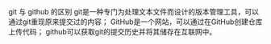 git 与 github 的区别
git是一种专门为处理文本文件而设计的版本管理工具，可以通过git重现原来提交过的内容；
GitHub是一个网站，可以通过在GitHub创建仓库上传代码；
github可以获取git的提交历史并将其储存在互联网中。
